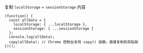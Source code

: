 
复制 `localStorage` + `sessionStorage` 内容 
```
(function() {
  const allData = {
    localStorage: { ...localStorage },
    sessionStorage: { ...sessionStorage }
  };
  console.log(allData);
  copy(allData); // Chrome 控制台支持 copy() 函数，直接复制到剪贴板
})();
